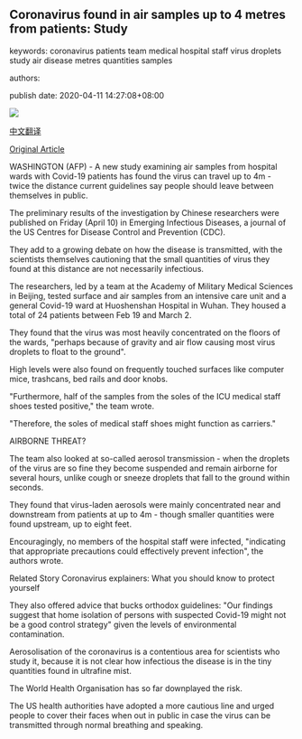 ## Coronavirus found in air samples up to 4 metres from patients: Study

keywords: coronavirus patients team medical hospital staff virus droplets study air disease metres quantities samples

authors: 

publish date: 2020-04-11 14:27:08+08:00

![](https://www.straitstimes.com/sites/default/files/styles/x_large/public/articles/2020/04/11/nz_huoshenshan_110473.jpg?itok=m-C25xVg)

[中文翻译](Coronavirus%20found%20in%20air%20samples%20up%20to%204%20metres%20from%20patients%3A%20Study_zh.md)

[Original Article](https://www.straitstimes.com/asia/east-asia/coronavirus-found-in-air-samples-up-to-4-metres-from-patients-study)

WASHINGTON (AFP) - A new study examining air samples from hospital wards with Covid-19 patients has found the virus can travel up to 4m - twice the distance current guidelines say people should leave between themselves in public.

The preliminary results of the investigation by Chinese researchers were published on Friday (April 10) in Emerging Infectious Diseases, a journal of the US Centres for Disease Control and Prevention (CDC).

They add to a growing debate on how the disease is transmitted, with the scientists themselves cautioning that the small quantities of virus they found at this distance are not necessarily infectious.

The researchers, led by a team at the Academy of Military Medical Sciences in Beijing, tested surface and air samples from an intensive care unit and a general Covid-19 ward at Huoshenshan Hospital in Wuhan. They housed a total of 24 patients between Feb 19 and March 2.

They found that the virus was most heavily concentrated on the floors of the wards, "perhaps because of gravity and air flow causing most virus droplets to float to the ground".

High levels were also found on frequently touched surfaces like computer mice, trashcans, bed rails and door knobs.

"Furthermore, half of the samples from the soles of the ICU medical staff shoes tested positive," the team wrote.

"Therefore, the soles of medical staff shoes might function as carriers."

AIRBORNE THREAT?

The team also looked at so-called aerosol transmission - when the droplets of the virus are so fine they become suspended and remain airborne for several hours, unlike cough or sneeze droplets that fall to the ground within seconds.

They found that virus-laden aerosols were mainly concentrated near and downstream from patients at up to 4m - though smaller quantities were found upstream, up to eight feet.

Encouragingly, no members of the hospital staff were infected, "indicating that appropriate precautions could effectively prevent infection", the authors wrote.

Related Story Coronavirus explainers: What you should know to protect yourself

They also offered advice that bucks orthodox guidelines: "Our findings suggest that home isolation of persons with suspected Covid-19 might not be a good control strategy" given the levels of environmental contamination.

Aerosolisation of the coronavirus is a contentious area for scientists who study it, because it is not clear how infectious the disease is in the tiny quantities found in ultrafine mist.

The World Health Organisation has so far downplayed the risk.

The US health authorities have adopted a more cautious line and urged people to cover their faces when out in public in case the virus can be transmitted through normal breathing and speaking.